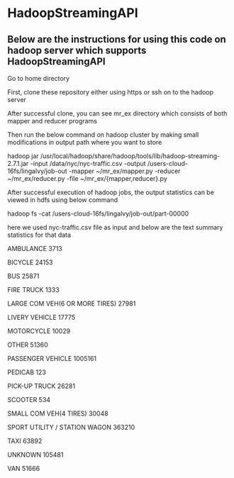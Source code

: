 # HadoopStreamingAPI

## Below are the instructions for using this code on hadoop server which supports HadoopStreamingAPI

Go to home directory

First, clone these repository either using https or ssh on to the hadoop server

After successful clone, you can see mr_ex directory which consists of both mapper and reducer programs

Then run the below command on hadoop cluster by making small modifications in  output path where you want to store  

 hadoop jar  /usr/local/hadoop/share/hadoop/tools/lib/hadoop-streaming-2.7.1.jar -input  /data/nyc/nyc-traffic.csv   -output /users-cloud-16fs/lingalvy/job-out  -mapper ~/mr_ex/mapper.py   -reducer ~/mr_ex/reducer.py  -file ~/mr_ex/{mapper,reducer}.py
 
After successful execution of hadoop jobs, the output statistics can be viewed in hdfs using below command
 
hadoop fs -cat /users-cloud-16fs/lingalvy/job-out/part-00000
  
here we used nyc-traffic.csv file as input and below are the text summary statistics for that data
  
AMBULANCE       3713

BICYCLE 24153

BUS     25871

FIRE TRUCK      1333

LARGE COM VEH(6 OR MORE TIRES)  27981

LIVERY VEHICLE  17775

MOTORCYCLE      10029

OTHER   51360

PASSENGER VEHICLE       1005161

PEDICAB 123

PICK-UP TRUCK   26281

SCOOTER 534

SMALL COM VEH(4 TIRES)  30048

SPORT UTILITY / STATION WAGON   363210

TAXI    63892

UNKNOWN 105481

VAN     51666
